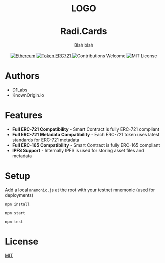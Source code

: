 <h1 align="center">
  LOGO
</h1>

<h1 align="center">Radi.Cards</h1>
<div align="center">
Blah blah
</div>

<br/>

<div align="center">
  <a href="https://www.ethereum.org/" target="_blank"><img src="https://img.shields.io/badge/platform-Ethereum-brightgreen.svg?style=flat-square" alt="Ethereum" /></a>
  <a href="http://erc721.org/" target="_blank"><img src="https://img.shields.io/badge/token-ERC721-ff69b4.svg?style=flat-square" alt="Token ERC721" /> </a>
  <img src="https://img.shields.io/badge/contributions-welcome-orange.svg?style=flat-square" alt="Contributions Welcome" />
  <img src="https://img.shields.io/badge/license-MIT-blue.svg?style=flat-square" alt="MIT License" />  
</div>

# Authors

* D1Labs
* KnownOrigin.io

# Features

* **Full ERC-721 Compatibility** - Smart Contract is fully ERC-721 compliant
* **Full ERC-721 Metadata Compatibility** - Each ERC-721 token uses latest standards for ERC-721 metadata
* **Full ERC-165 Compatibility** - Smart Contract is fully ERC-165 compliant
* **IPFS Support** - Internally IPFS is used for storing asset files and metadata


# Setup

Add a local `mnemonic.js` at the root with your testnet mnemonic (used for deployments)

`npm install`

`npm start`

`npm test`

# License

[MIT](https://opensource.org/licenses/MIT)

